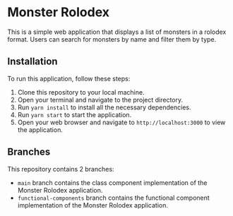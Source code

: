 # Monster Rolodex
This is a simple web application that displays a list of monsters in a rolodex format. Users can search for monsters by name and filter them by type.

## Installation
To run this application, follow these steps:
1. Clone this repository to your local machine.
2. Open your terminal and navigate to the project directory.
3. Run `yarn install` to install all the necessary dependencies.
4. Run `yarn start` to start the application.
5. Open your web browser and navigate to `http://localhost:3000` to view the application.

## Branches
This repository contains 2 branches:
- `main` branch contains the class component implementation of the Monster Rolodex application.
- `functional-components` branch contains the functional component implementation of the Monster Rolodex application.